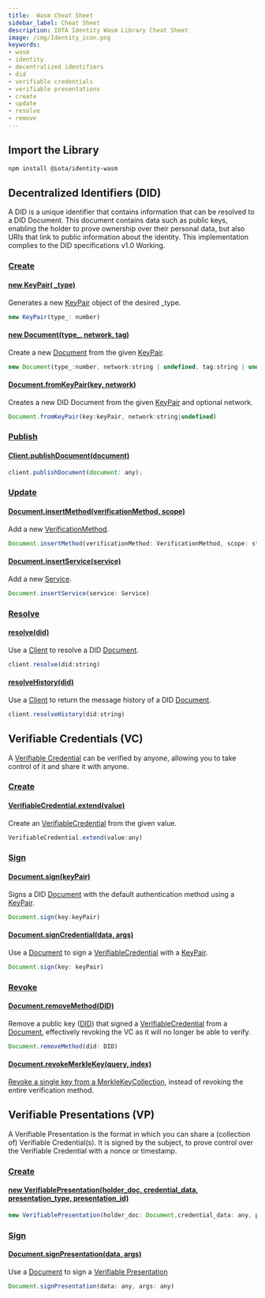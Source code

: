 ```yaml
---
title:  Wasm Cheat Sheet
sidebar_label: Cheat Sheet
description: IOTA Identity Wasm Library Cheat Sheet
image: /img/Identity_icon.png
keywords:
- wasm
- identity
- decentralized identifiers
- did
- verifiable credentials
- verifiable presentations
- create
- update
- resolve
- remove
---
```


## Import the Library

```bash
npm install @iota/identity-wasm 
```

## Decentralized Identifiers (DID)

A DID is a unique identifier that contains information that can be resolved to a DID Document. This document contains data such as public keys, enabling the holder to prove ownership over their personal data, but also URIs that link to public information about the identity. This implementation complies to the DID specifications v1.0 Working.

### [Create](../../decentralized_identifiers/create)

####  [new KeyPair( _type)](api_reference#KeyPair)

Generates a new  [KeyPair](api_reference#KeyPair) object of the desired _type.

```js
new KeyPair(type_: number)
```

#### [new Document(type_, network, tag)](api_reference#new_Document_new)
Create a new [Document](api_reference#Document) from the given [KeyPair](api_reference#KeyPair).

```js
new Document(type_:number, network:string | undefined, tag:string | undefined)
```
####  [Document.fromKeyPair(key, network)](api_reference#Document.fromKeyPair)
Creates a new DID Document from the given [KeyPair](api_reference#KeyPair) and optional network.

```js
Document.fromKeyPair(key:keyPair, network:string|undefined)
```

### [Publish](../../decentralized_identifiers/create)

#### [Client.publishDocument(document)](api_reference#Client+publishDocument)

```js
client.publishDocument(document: any);
```
### [Update](../../decentralized_identifiers/update)

#### [Document.insertMethod(verificationMethod, scope)](api_reference#documentinsertmethodmethod-scope-⇒-boolean)

Add a new [VerificationMethod](api_reference#VerificationMethod).

```js
Document.insertMethod(verificationMethod: VerificationMethod, scope: string|undefined)
```

#### [Document.insertService(service)](api_reference#documentinsertserviceservice-⇒-boolean)

Add a new [Service](api_reference#Service).

```js
Document.insertService(service: Service)
```

### [Resolve](../../decentralized_identifiers/resolve) 

#### [resolve(did)](api_reference#clientresolvedid-⇒-promiseany)

Use a [Client](api_reference#Client) to resolve a DID [Document](api_reference#Document).

```js
client.resolve(did:string)
```

#### [resolveHistory(did)](api_reference#clientresolvehistorydid-⇒-promiseany)

Use a [Client](api_reference#Client) to return the message history of a DID [Document](api_reference#Document).

```js
client.resolveHistory(did:string)
```

## Verifiable Credentials (VC)

A [Verifiable Credential](api_reference#VerifiableCredential) can be verified by anyone, allowing you to take control of it and share it with anyone.

### [Create](../../verifiable_credentials/create)

#### [VerifiableCredential.extend(value)](api_reference#verifiablecredentialextendvalue-⇒-codeverifiablecredentialcode)

Create an [VerifiableCredential](api_reference#VerifiableCredential) from the given value.

```js
VerifiableCredential.extend(value:any)
```
### [Sign](../../verifiable_credentials/create)

#### [Document.sign(keyPair)](api_reference#Documentsignkey)

Signs a DID [Document](api_reference#Document) with the default authentication method using a [KeyPair](api_reference#KeyPair).

```js
Document.sign(key:keyPair)
```

#### [Document.signCredential(data, args)](api_reference#documentsigncredentialdata-args-⇒-codeverifiablecredentialcode)

Use a [Document](api_reference#Document) to sign a [VerifiableCredential](api_reference#VerifiableCredential) with a [KeyPair](api_reference#KeyPair). 

```js
Document.sign(key: keyPair)
```

### [Revoke](../verifiable_credentials/revoke)

#### [Document.removeMethod(DID)](api_reference#Document+removeMethod)

Remove a public key ([DID](api_reference#DID)) that signed a [VerifiableCredential](api_reference#VerifiableCredential) from a [Document](api_reference#Document),  effectively revoking the VC as it will no longer be able to verify.

```js
Document.removeMethod(did: DID)
```

#### [Document.revokeMerkleKey(query, index)](api_reference#Document+revokeMerkleKey)

[Revoke a single key from a MerkleKeyCollection](../verifiable_credentials/merkle_key_collection), instead of revoking the entire verification method.

## Verifiable Presentations (VP)

A Verifiable Presentation is the format in which you can share a (collection of) Verifiable Credential(s). It is signed by the subject, to prove control over the Verifiable Credential with a nonce or timestamp.

### [Create](../verifiable_credentials/verifiable_presentations)

#### [new VerifiablePresentation(holder_doc, credential_data, presentation_type, presentation_id)](api_reference#new-verifiablepresentationholder_doc-credential_data-presentation_type-presentation_id)

````js
new VerifiablePresentation(holder_doc: Document,credential_data: any, presentation_type: string|undefined, presentation_id: string | undefined )
````

### [Sign](../verifiable_credentials/verifiable_presentations)

#### [Document.signPresentation(data, args)](api_reference#documentsignpresentationdata-args-⇒-codeverifiablepresentationcode)

Use a [Document](api_reference#Document) to sign a [Verifiable Presentation](api_reference#VerifiablePresentation)

```js
Document.signPresentation(data: any, args: any)
```